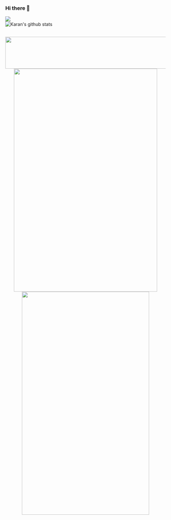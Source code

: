 ### Hi there 👋

<!--
**karangupta26/karangupta26** is a ✨ _special_ ✨ repository because its `README.md` (this file) appears on your GitHub profile.

Here are some ideas to get you started:

- 🔭 I’m currently working on ...
- 🌱 I’m currently learning ...
- 👯 I’m looking to collaborate on ...
- 🤔 I’m looking for help with ...
- 💬 Ask me about ...
- 📫 How to reach me: ...
- 😄 Pronouns: ...
- ⚡ Fun fact: ...
-->
<img src="https://github-readme-stats.vercel.app/api/top-langs/?username=karangupta26&hide_title=true&layout=compact&show_icons=true&title_color=ffffff&icon_color=34abeb&text_color=daf7dc&bg_color=002b36" /><br>
![Karan's github stats](https://github-readme-stats.vercel.app/api?username=karangupta26&show_icons=true&theme=radical)

<br>
<img src="https://github-readme-linkedin.vercel.app/user?username=karangupta26" width="730" height="100" />
<div align="center">
  <img src="https://github-readme-linkedin.vercel.app/experience?username=karangupta26&limit=6" width="450" height="700" />
  <img src="https://github-readme-linkedin.vercel.app/skills?username=karangupta26" width="400" height="700" />
</div>

<br>
